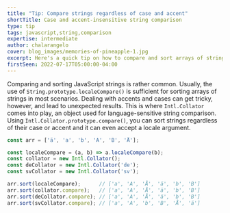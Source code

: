 ```yaml
---
title: "Tip: Compare strings regardless of case and accent"
shortTitle: Case and accent-insensitive string comparison
type: tip
tags: javascript,string,comparison
expertise: intermediate
author: chalarangelo
cover: blog_images/memories-of-pineapple-1.jpg
excerpt: Here's a quick tip on how to compare and sort arrays of strings, ignoring case and accents.
firstSeen: 2022-07-17T05:00:00-04:00
---
```


Comparing and sorting JavaScript strings is rather common. Usually, the use of `String.prototype.localeCompare()` is sufficient for sorting arrays of strings in most scenarios. Dealing with accents and cases can get tricky, however, and lead to unexpected results. This is where `Intl.Collator` comes into play, an object used for language-sensitive string comparison. Using `Intl.Collator.prototype.compare()`, you can sort strings regardless of their case or accent and it can even accept a locale argument.

```js
const arr = ['ä', 'a', 'b', 'A', 'B', 'Å'];

const localeCompare = (a, b) => a.localeCompare(b);
const collator = new Intl.Collator();
const deCollator = new Intl.Collator('de');
const svCollator = new Intl.Collator('sv');

arr.sort(localeCompare);      // ['a', 'A', 'Å', 'ä', 'b', 'B']
arr.sort(collator.compare);   // ['a', 'A', 'Å', 'ä', 'b', 'B']
arr.sort(deCollator.compare); // ['a', 'A', 'Å', 'ä', 'b', 'B']
arr.sort(svCollator.compare); // ['a', 'A', 'b', 'B', 'Å', 'ä']
```
